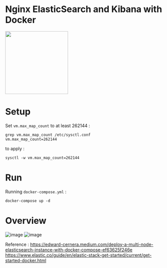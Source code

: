 # Nginx ElasticSearch and Kibana with Docker

<img src="https://miro.medium.com/max/700/1*ZsZbAu4CawTm44lv4tycXA.png" height="200" />

# Setup
Set `vm.max_map_count` to at least 262144 :
```
grep vm.max_map_count /etc/sysctl.conf
vm.max_map_count=262144
```
to apply :
```
sysctl -w vm.max_map_count=262144
```

# Run 
Running `docker-compose.yml` :
```
docker-compose up -d
```

# Overview
![image](https://user-images.githubusercontent.com/73166558/123391140-e90aba00-d5c5-11eb-811c-f6025f49c284.png)
![image](https://user-images.githubusercontent.com/73166558/123391517-50286e80-d5c6-11eb-924e-a388dc382f62.png)

Reference :
https://edward-cernera.medium.com/deploy-a-multi-node-elasticsearch-instance-with-docker-compose-ef63625f246e
https://www.elastic.co/guide/en/elastic-stack-get-started/current/get-started-docker.html
